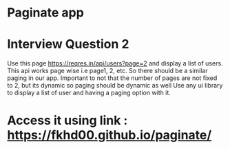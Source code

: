 # Paginate app
# Interview Question 2
Use this page https://reqres.in/api/users?page=2  and display a list of users.
This api works page wise i.e page1, 2, etc. So there should be a similar paging in our app.  Important to not that the number of pages are not fixed to 2, but its dynamic so paging should be dynamic as well
Use any ui library to display a list of user and having a paging option with it. 


# Access it using link : https://fkhd00.github.io/paginate/